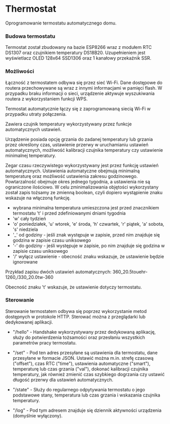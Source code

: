 # Thermostat
Oprogramowanie termostatu automatycznego domu.

### Budowa termostatu
Termostat został zbudowany na bazie ESP8266 wraz z modułem RTC DS1307 oraz czujnikiem temperatury DS18B20. Uzupełnieniem jest wyświetlacz OLED 128x64 SSD1306 oraz 1 kanałowy przekaźnik SSR.

### Możliwości
Łączność z termostatem odbywa się przez sieć Wi-Fi.
Dane dostępowe do routera przechowywane są wraz z innymi informacjami w pamięci flash.
W przypadku braku informacji o sieci, urządzenie aktywuje wyszukiwania routera z wykorzystaniem funkcji WPS.

Termostat automatycznie łączy się z zaprogramowaną siecią Wi-Fi w przypadku utraty połączenia.

Zawiera czujnik temperatury wykorzystywany przez funkcje automatycznych ustawień.

Urządzenie posiada opcję grzania do zadanej temperatury lub grzania przez określony czas, ustawienie przerwy w uruchamianiu ustawień automatycznych, możliwość kalibracji czujnika temperatury czy ustawienie minimalnej temperatury.

Zegar czasu rzeczywistego wykorzystywany jest przez funkcję ustawień automatycznych.
Ustawienia automatyczne obejmują minimalną temperaturę oraz możliwość ustawienia zakresu godzinowego.
Powtarzalność obejmuje okres jednego tygodnia, a ustawienia nie są ograniczone ilościowo. W celu zminimalizowania objętości wykorzystany został zapis tożsamy ze zmienną boolean, czyli dopiero wystąpienie znaku wskazuje na włączoną funkcję.

* wybrana minimalna temperatura umieszczona jest przed znacznikiem termostatu 't' i przed zdefiniowanymi dniami tygodnia
* 'w' cały tydzień
* 'o' poniedziałek, 'u' wtorek, 'e' środa, 'h' czwartek, 'r' piątek, 'a' sobota, 's' niedziela
* '_' od godziny - jeśli znak występuje w zapisie, przed nim znajduje się godzina w zapisie czasu uniksowego
* '-' do godziny - jeśli występuje w zapisie, po nim znajduje się godzina w zapisie czasu uniksowego
* '/' wyłącz ustawienie - obecność znaku wskazuje, że ustawienie będzie ignorowane

Przykład zapisu dwóch ustawień automatycznych: 360_20.5touehr-1260,/330_20.0tw-360

Obecność znaku 't' wskazuje, że ustawienie dotyczy termostatu.

### Sterowanie
Sterowanie termostatem odbywa się poprzez wykorzystanie metod dostępnych w protokole HTTP. Sterować można z przeglądarki lub dedykowanej aplikacji.

* "/hello" - Handshake wykorzystywany przez dedykowaną aplikację, służy do potwierdzenia tożsamości oraz przesłaniu wszystkich parametrów pracy termostatu.

* "/set" - Pod ten adres przesyłane są ustawienia dla termostatu, dane przesyłane w formacie JSON. Ustawić można m.in. strefę czasową ("offset"), czas RTC ("time"), ustawienia automatyczne ("smart"), temperaturę lub czas grzania ("val"), dokonać kalibracji czujnika temperatury, jak również zmienić czas szybkiego dogrzania czy ustawić długość przerwy dla ustawień automatycznych.

* "/state" - Służy do regularnego odpytywania termostatu o jego podstawowe stany, temperatura lub czas grzania i wskazania czujnika temperatury.

* "/log" - Pod tym adresem znajduje się dziennik aktywności urządzenia (domyślnie wyłączony).
